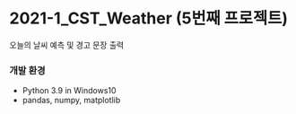 # 2021-1_CST_Weather (5번째 프로젝트)
오늘의 날씨 예측 및 경고 문장 출력

### 개발 환경
* Python 3.9 in Windows10
* pandas, numpy, matplotlib
